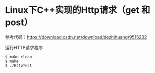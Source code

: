 # Linux下C++实现的Http请求（get 和 post）

参考代码：https://download.csdn.net/download/dezhihuang/9515232

运行HTTP请求程序

```
$ make clean
$ make
$ ./HttpTest
```
